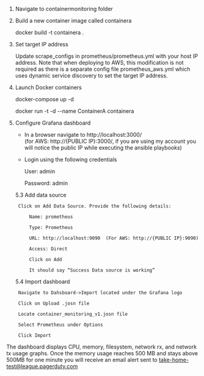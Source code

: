 1. Navigate to containermonitoring folder

2. Build a new container image called containera


	docker build -t containera .

3. Set target IP address

	Update scrape_configs in prometheus/prometheus.yml with your host IP address. Note that when deploying to AWS, this modification is not required as there is a separate config file prometheus_aws.yml which uses dynamic service discovery to set the target IP address.

4. Launch Docker containers

	docker-compose up -d

	docker run -t -d --name ContainerA containera

5. Configure Grafana dashboard

   - In a browser navigate to http://localhost:3000/	       
	(for AWS: http://{PUBLIC IP}:3000/, if you are using my account you will notice the       public IP while executing the ansible playbooks)

   - Login using the following credentials

	    User: admin

	    Password: admin

	5.3 Add data source

	    Click on Add Data Source. Provide the following details:

	        Name: prometheus

	        Type: Prometheus

	        URL: http://localhost:9090  (For AWS: http://{PUBLIC IP}:9090)

	        Access: Direct

            Click on Add

            It should say “Success Data source is working”

	5.4 Import dashboard 

	    Navigate to Dahsboard->Import located under the Grafana logo

	    Click on Upload .josn file

	    Locate container_monitoring_v1.josn file

	    Select Prometheus under Options

	    Click Import

The dashboard displays CPU, memory, filesystem, network rx, and network tx usage graphs. Once the memory usage reaches 500 MB and stays above 500MB for one minute you will receive an email alert sent to take-home-test@league.pagerduty.com 

